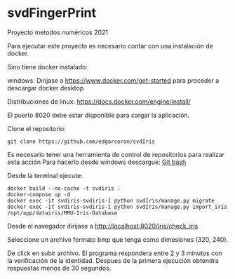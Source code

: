 # svdFingerPrint
Proyecto metodos numéricos 2021

Para ejecutar este proyecto es necesario contar con una instalación de docker.

Sino tiene docker instalado:

windows: Dirijase a https://www.docker.com/get-started para proceder a descargar docker desktop

Distribuciones de linux: https://docs.docker.com/engine/install/

El puerto 8020 debe estar disponible para cargar la aplicación.

Clone el repositorio:

```
git clone https://github.com/edgarceron/svdIris
```
Es necesario tener una herramienta de control de repositorios para realizar esta acción
Para hacerlo desde windows descargue: [Git bash](https://git-scm.com/downloads) 

Desde la terminal ejecute:

```
docker build --no-cache -t svdiris .
docker-compose up -d
docker exec -it svdiris-svdiris-1 python svdIris/manage.py migrate
docker exec -it svdiris-svdiris-1 python svdIris/manage.py import_iris /opt/app/datairis/MMU-Iris-Database
```

Desde el navegador dirijase a [http://localhost:8020/iris/check_iris](http://localhost:8020/iris/check_iris)

Seleccione un archivo formato bmp que tenga como dimesiones  (320, 240).

De click en subir archivo. El programa respondera entre 2 y 3 minutos con la verificación de la identidad.
Despues de la primera ejecución obtendra respuestas menos de 30 segundos. 

